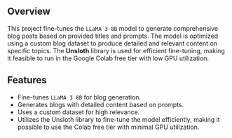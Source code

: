 ## Overview
This project fine-tunes the `LLaMA 3 8B` model to generate comprehensive blog posts based on provided titles and prompts. The model is optimized using a custom blog dataset to produce detailed and relevant content on specific topics. The **Unsloth** library is used for efficient fine-tuning, making it feasible to run in the Google Colab free tier with low GPU utilization.

## Features
- Fine-tunes `LLaMA 3 8B` for blog generation.
- Generates blogs with detailed content based on prompts.
- Uses a custom dataset for high relevance.
- Utilizes the Unsloth library to fine-tune the model efficiently, making it possible to use the Colab free tier with minimal GPU utilization.
